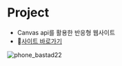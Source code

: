 # Project
- Canvas api를 활용한 반응형 웹사이트
- 🚀[사이트 바로가기](https://jtwjs.github.io/The-Bastad/)

![phone_bastad22](https://user-images.githubusercontent.com/60641307/108494122-84271680-72ea-11eb-8bc9-13f071749257.png)
